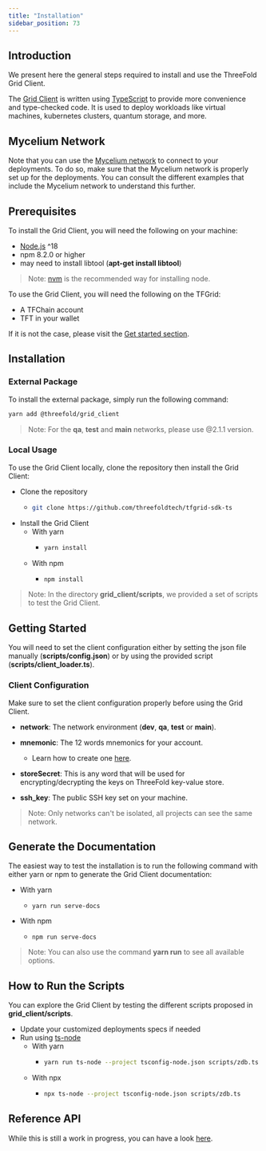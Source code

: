 ```yaml
---
title: "Installation"
sidebar_position: 73
---
```




## Introduction

We present here the general steps required to install and use the ThreeFold Grid Client.

The [Grid Client](https://github.com/threefoldtech/tfgrid-sdk-ts/tree/development/packages/grid_client) is written using [TypeScript](https://www.typescriptlang.org/) to provide more convenience and type-checked code. It is used to deploy workloads like virtual machines, kubernetes clusters, quantum storage, and more.

## Mycelium Network

Note that you can use the [Mycelium network](../../system_administrators/mycelium_toc/mycelium_toc) to connect to your deployments. To do so, make sure that the Mycelium network is properly set up for the deployments. You can consult the different examples that include the Mycelium network to understand this further.

## Prerequisites

To install the Grid Client, you will need the following on your machine:

- [Node.js](https://nodejs.org/en) ^18
- npm 8.2.0 or higher
- may need to install libtool (**apt-get install libtool**)

> Note: [nvm](https://nvm.sh/) is the recommended way for installing node.

To use the Grid Client, you will need the following on the TFGrid:

- A TFChain account
- TFT in your wallet

If it is not the case, please visit the [Get started section](../../system_administrators/tfgrid3_getstarted/tfgrid3_getstarted).

## Installation

### External Package

To install the external package, simply run the following command:

```bash
yarn add @threefold/grid_client
```

> Note: For the **qa**, **test** and **main** networks, please use @2.1.1 version.

### Local Usage

To use the Grid Client locally, clone the repository then install the Grid Client:

- Clone the repository
  - ```bash
    git clone https://github.com/threefoldtech/tfgrid-sdk-ts
    ```
- Install the Grid Client
  - With yarn
      -   ```bash
          yarn install
          ```
  - With npm
      -   ```bash
          npm install
          ```

> Note: In the directory **grid_client/scripts**, we provided a set of scripts to test the Grid Client.

## Getting Started

You will need to set the client configuration either by setting the json file manually (**scripts/config.json**) or by using the provided script (**scripts/client_loader.ts**). 

### Client Configuration

Make sure to set the client configuration properly before using the Grid Client.

- **network**: The network environment (**dev**, **qa**, **test** or **main**).

- **mnemonic**: The 12 words mnemonics for your account. 
  - Learn how to create one [here](../../dashboard/wallet_connector).

- **storeSecret**: This is any word that will be used for encrypting/decrypting the keys on ThreeFold key-value store.

- **ssh_key**: The public SSH key set on your machine.

> Note: Only networks can't be isolated, all projects can see the same network.

## Generate the Documentation

The easiest way to test the installation is to run the following command with either yarn or npm to generate the Grid Client documentation:

* With yarn
  * ```
    yarn run serve-docs
    ```
* With npm
  * ```
    npm run serve-docs
    ```

> Note: You can also use the command **yarn run** to see all available options.

## How to Run the Scripts

You can explore the Grid Client by testing the different scripts proposed in **grid_client/scripts**.

- Update your customized deployments specs if needed
- Run using [ts-node](https://www.npmjs.com/ts-node)
  - With yarn
    - ```bash
      yarn run ts-node --project tsconfig-node.json scripts/zdb.ts
      ```
  - With npx
    - ```bash
      npx ts-node --project tsconfig-node.json scripts/zdb.ts
      ```

## Reference API

While this is still a work in progress, you can have a look [here](https://threefoldtech.github.io/tfgrid-sdk-ts/packages/grid_client/docs/api/index).
